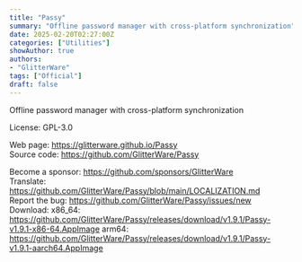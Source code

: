```yaml
---
title: "Passy"
summary: "Offline password manager with cross-platform synchronization"
date: 2025-02-20T02:27:00Z
categories: ["Utilities"]
showAuthor: true
authors:
- "GlitterWare"
tags: ["Official"]
draft: false
---
```


Offline password manager with cross-platform synchronization

License: GPL-3.0

Web page: <https://glitterware.github.io/Passy>  
Source code: <https://github.com/GlitterWare/Passy>

Become a sponsor: <https://github.com/sponsors/GlitterWare>  
Translate: <https://github.com/GlitterWare/Passy/blob/main/LOCALIZATION.md>  
Report the bug: <https://github.com/GlitterWare/Passy/issues/new>  
Download: x86_64: <https://github.com/GlitterWare/Passy/releases/download/v1.9.1/Passy-v1.9.1-x86-64.AppImage>
arm64: <https://github.com/GlitterWare/Passy/releases/download/v1.9.1/Passy-v1.9.1-aarch64.AppImage>